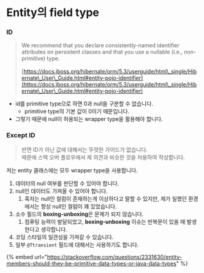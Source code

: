 # Entity의 field type

### ID

> We recommend that you declare consistently-named identifier attributes on persistent classes and that you use a nullable (i.e., non-primitive) type.\
> \
> [https://docs.jboss.org/hibernate/orm/5.3/userguide/html\_single/Hibernate\_User\_Guide.html#entity-pojo-identifier](https://docs.jboss.org/hibernate/orm/5.3/userguide/html\_single/Hibernate\_User\_Guide.html#entity-pojo-identifier)

* id를 primitive type으로 하면 0과 null을 구분할 수 없습니다.
  * primitive type의 기본 값이 0이기 때문입니다.
* 그렇기 때문에 null이 허용되는 wrapper type을 활용해야 합니다.

### Except ID

> 반면 ID가 아닌 값에 대해서는 뚜렷한 가이드가 없습니다.\
> 때문에 스택 오버 플로우에서 제 의견과 비슷한 것을 차용하여 작성합니다.

저는 entity 클래스에는 모두 wrapper type을 사용합니다.

1. 데이터의 null 여부를 판단할 수 있어야 합니다.
2. null인 데이터도 가져올 수 있어야 합니다.
   1. 혹자는 null인 컬럼이 존재하는게 이상하다고 말할 수 있지만, 제가 일했던 환경에서는 항상 null인 컬럼이 꽤 있었습니다.
3. 소수 필드의 **boxing-unboxing**은 문제가 되지 않습니다.
   1. 컴퓨팅 능력이 발달되었고, **boxing-unboxing** 이슈는 반복문이 있을 때 발생한다고 생각합니다.
4. 코딩 스타일의 일관성을 가져갈 수 있습니다.
5. 일부 `@Ttransient` 필드에 대해서는 사용하기도 합니다.&#x20;

{% embed url="https://stackoverflow.com/questions/2331630/entity-members-should-they-be-primitive-data-types-or-java-data-types" %}
